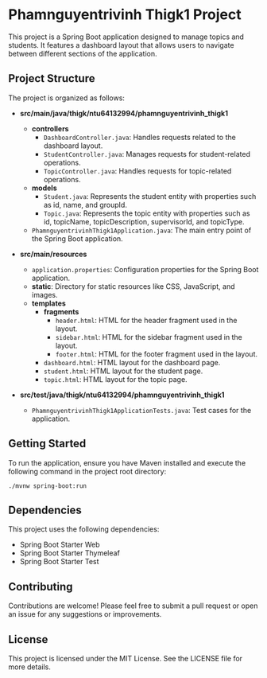 # Phamnguyentrivinh Thigk1 Project

This project is a Spring Boot application designed to manage topics and students. It features a dashboard layout that allows users to navigate between different sections of the application.

## Project Structure

The project is organized as follows:

- **src/main/java/thigk/ntu64132994/phamnguyentrivinh_thigk1**
  - **controllers**
    - `DashboardController.java`: Handles requests related to the dashboard layout.
    - `StudentController.java`: Manages requests for student-related operations.
    - `TopicController.java`: Handles requests for topic-related operations.
  - **models**
    - `Student.java`: Represents the student entity with properties such as id, name, and groupId.
    - `Topic.java`: Represents the topic entity with properties such as id, topicName, topicDescription, supervisorId, and topicType.
  - `PhamnguyentrivinhThigk1Application.java`: The main entry point of the Spring Boot application.

- **src/main/resources**
  - `application.properties`: Configuration properties for the Spring Boot application.
  - **static**: Directory for static resources like CSS, JavaScript, and images.
  - **templates**
    - **fragments**
      - `header.html`: HTML for the header fragment used in the layout.
      - `sidebar.html`: HTML for the sidebar fragment used in the layout.
      - `footer.html`: HTML for the footer fragment used in the layout.
    - `dashboard.html`: HTML layout for the dashboard page.
    - `student.html`: HTML layout for the student page.
    - `topic.html`: HTML layout for the topic page.

- **src/test/java/thigk/ntu64132994/phamnguyentrivinh_thigk1**
  - `PhamnguyentrivinhThigk1ApplicationTests.java`: Test cases for the application.

## Getting Started

To run the application, ensure you have Maven installed and execute the following command in the project root directory:

```
./mvnw spring-boot:run
```

## Dependencies

This project uses the following dependencies:

- Spring Boot Starter Web
- Spring Boot Starter Thymeleaf
- Spring Boot Starter Test

## Contributing

Contributions are welcome! Please feel free to submit a pull request or open an issue for any suggestions or improvements.

## License

This project is licensed under the MIT License. See the LICENSE file for more details.